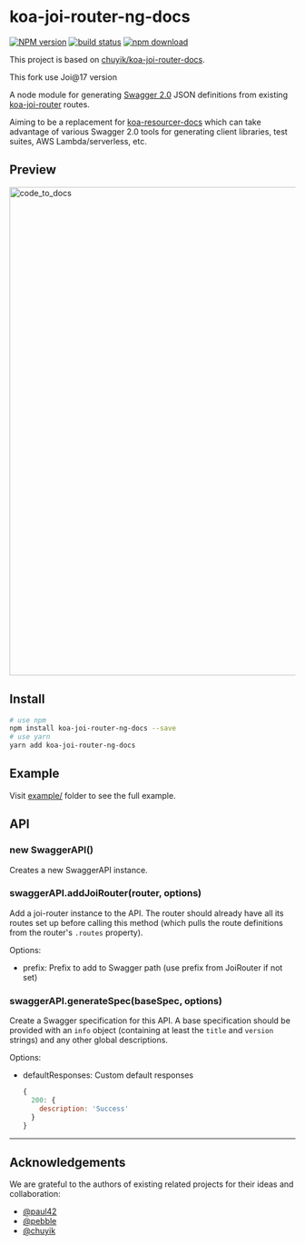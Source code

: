 # koa-joi-router-ng-docs

[![NPM version][npm-image]][npm-url]
[![build status][travis-image]][travis-url]
[![npm download][download-image]][download-url]

[npm-image]: https://img.shields.io/npm/v/koa-joi-router-ng-docs.svg?style=flat-square
[npm-url]: https://npmjs.org/package/koa-joi-router-ng-docs
[travis-image]: https://img.shields.io/travis/yadickson/koa-joi-router-docs.svg?style=flat-square
[travis-url]: https://travis-ci.org/yadickson/koa-joi-router-docs
[download-image]: https://img.shields.io/npm/dm/koa-joi-router-ng-docs.svg?style=flat-square
[download-url]: https://npmjs.org/package/koa-joi-router-ng-docs

This project is based on [chuyik/koa-joi-router-docs](https://github.com/chuyik/koa-joi-router-docs).

This fork use Joi@17 version

A node module for generating [Swagger 2.0](http://swagger.io/) JSON
definitions from existing [koa-joi-router](https://github.com/yadickson/joi-router)
routes.

Aiming to be a replacement for
[koa-resourcer-docs](https://github.com/koajs/resourcer-docs) which can
take advantage of various Swagger 2.0 tools for generating client libraries,
test suites, AWS Lambda/serverless, etc.

## Preview
<img width="860" alt="code_to_docs" src="http://storage.360buyimg.com/mtd/home/intro-2x_m1495439865552.png">

## Install
```bash
# use npm
npm install koa-joi-router-ng-docs --save
# use yarn
yarn add koa-joi-router-ng-docs
```

## Example
Visit [example/](./example) folder to see the full example.

## API

### new SwaggerAPI()

Creates a new SwaggerAPI instance.

### swaggerAPI.addJoiRouter(router, options)

Add a joi-router instance to the API. The router should already have all its
routes set up before calling this method (which pulls the route definitions
from the router's `.routes` property).

Options:
- prefix: Prefix to add to Swagger path (use prefix from JoiRouter if not set)

### swaggerAPI.generateSpec(baseSpec, options)

Create a Swagger specification for this API. A base specification should be
provided with an `info` object (containing at least the `title` and `version`
strings) and any other global descriptions.

Options:
- defaultResponses: Custom default responses
  ```js
  {
    200: {
      description: 'Success'
    }
  }
  ```

---

## Acknowledgements
We are grateful to the authors of existing related projects for their ideas and collaboration:

- [@paul42](https://github.com/paul42/joi-router-swagger-docs)
- [@pebble](https://github.com/pebble/joi-router-swagger-docs)
- [@chuyik](https://github.com/chuyik/koa-joi-router-docs)

